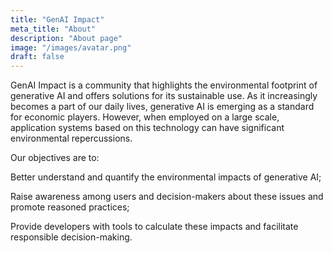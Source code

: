 ```yaml
---
title: "GenAI Impact"
meta_title: "About"
description: "About page"
image: "/images/avatar.png"
draft: false
---
```


GenAI Impact is a community that highlights the environmental footprint of generative AI and offers solutions for its sustainable use. As it increasingly becomes a part of our daily lives, generative AI is emerging as a standard for economic players. However, when employed on a large scale, application systems based on this technology can have significant environmental repercussions.

Our objectives are to:

Better understand and quantify the environmental impacts of generative AI;

Raise awareness among users and decision-makers about these issues and promote reasoned practices;

Provide developers with tools to calculate these impacts and facilitate responsible decision-making.
